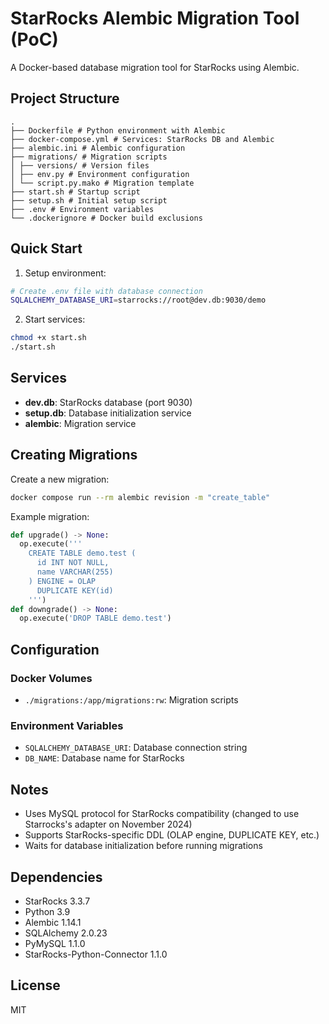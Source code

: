 # StarRocks Alembic Migration Tool (PoC)

A Docker-based database migration tool for StarRocks using Alembic.

## Project Structure 

```plaintext
.
├── Dockerfile # Python environment with Alembic
├── docker-compose.yml # Services: StarRocks DB and Alembic
├── alembic.ini # Alembic configuration
├── migrations/ # Migration scripts
│ ├── versions/ # Version files
│ ├── env.py # Environment configuration
│ └── script.py.mako # Migration template
├── start.sh # Startup script
├── setup.sh # Initial setup script
├── .env # Environment variables
└── .dockerignore # Docker build exclusions
```

## Quick Start

1. Setup environment:
```bash
# Create .env file with database connection
SQLALCHEMY_DATABASE_URI=starrocks://root@dev.db:9030/demo
```

2. Start services:

```bash
chmod +x start.sh
./start.sh
```

## Services

- **dev.db**: StarRocks database (port 9030)
- **setup.db**: Database initialization service
- **alembic**: Migration service

## Creating Migrations

Create a new migration:
```bash
docker compose run --rm alembic revision -m "create_table"
```

Example migration:
```python
def upgrade() -> None:
  op.execute('''
    CREATE TABLE demo.test (
      id INT NOT NULL,
      name VARCHAR(255)
    ) ENGINE = OLAP
      DUPLICATE KEY(id)
    ''')
def downgrade() -> None:
  op.execute('DROP TABLE demo.test')
```


## Configuration

### Docker Volumes
- `./migrations:/app/migrations:rw`: Migration scripts

### Environment Variables
- `SQLALCHEMY_DATABASE_URI`: Database connection string
- `DB_NAME`: Database name for StarRocks

## Notes

- Uses MySQL protocol for StarRocks compatibility (changed to use Starrocks's 
adapter on November 2024)
- Supports StarRocks-specific DDL (OLAP engine, DUPLICATE KEY, etc.)
- Waits for database initialization before running migrations

## Dependencies

- StarRocks 3.3.7
- Python 3.9
- Alembic 1.14.1
- SQLAlchemy 2.0.23
- PyMySQL 1.1.0
- StarRocks-Python-Connector 1.1.0

## License

MIT
